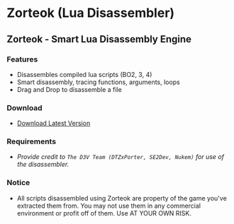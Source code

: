 # Zorteok (Lua Disassembler)

## Zorteok - Smart Lua Disassembly Engine

### Features
- Disassembles compiled lua scripts (BO2, 3, 4)
- Smart disassembly, tracing functions, arguments, loops
- Drag and Drop to disassemble a file

### Download
- [Download Latest Version](https://mega.nz/#!xAZBjAha!GZL_oIh7oHc_da2GHOZDiruYD0HyjvRwu3sL_6KjzKo)

### Requirements
- _Provide credit to `The D3V Team (DTZxPorter, SE2Dev, Nukem)` for use of the disassembler._

### Notice
- All scripts disassembled using Zorteok are property of the game you've extracted them from. You may not use them in any commercial environment or profit off of them. Use AT YOUR OWN RISK.